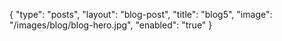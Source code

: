 {
	"type": "posts",
	"layout": "blog-post",
	"title": "blog5",
	"image": "/images/blog/blog-hero.jpg",
	"enabled": "true"
}